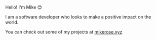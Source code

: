 Hello! I'm Mike 😊

I am a software developer who looks to make a positive impact on the world.

You can check out some of my projects at [mikerose.xyz](https://mikerose.xyz/)

<!--
**MikeRose151/MikeRose151** is a ✨ _special_ ✨ repository because its `README.md` (this file) appears on your GitHub profile.

Here are some ideas to get you started:

- 🔭 I’m currently working on ...
- 🌱 I’m currently learning ...
- 👯 I’m looking to collaborate on ...
- 🤔 I’m looking for help with ...
- 💬 Ask me about ...
- 📫 How to reach me: ...
- 😄 Pronouns: ...
- ⚡ Fun fact: ...

Ideas:
Graph with time on x axis and XP on y axis
-->
